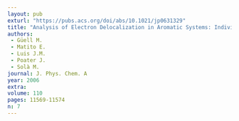```yaml
---
layout: pub
exturl: "https://pubs.acs.org/doi/abs/10.1021/jp0631329"
title: "Analysis of Electron Delocalization in Aromatic Systems: Individual Molecular Orbital Contributions to Para-Delocalization Indexes (PDI)"
authors:
 - Güell M.
 - Matito E.
 - Luis J.M.
 - Poater J.
 - Solà M.
journal: J. Phys. Chem. A
year: 2006
extra: 
volume: 110
pages: 11569-11574
n: 7
---
```

